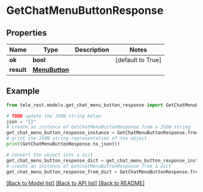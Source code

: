 # GetChatMenuButtonResponse


## Properties

Name | Type | Description | Notes
------------ | ------------- | ------------- | -------------
**ok** | **bool** |  | [default to True]
**result** | [**MenuButton**](MenuButton.md) |  | 

## Example

```python
from tele_rest.models.get_chat_menu_button_response import GetChatMenuButtonResponse

# TODO update the JSON string below
json = "{}"
# create an instance of GetChatMenuButtonResponse from a JSON string
get_chat_menu_button_response_instance = GetChatMenuButtonResponse.from_json(json)
# print the JSON string representation of the object
print(GetChatMenuButtonResponse.to_json())

# convert the object into a dict
get_chat_menu_button_response_dict = get_chat_menu_button_response_instance.to_dict()
# create an instance of GetChatMenuButtonResponse from a dict
get_chat_menu_button_response_from_dict = GetChatMenuButtonResponse.from_dict(get_chat_menu_button_response_dict)
```
[[Back to Model list]](../README.md#documentation-for-models) [[Back to API list]](../README.md#documentation-for-api-endpoints) [[Back to README]](../README.md)


